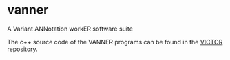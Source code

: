 # vanner
A Variant ANNotation workER software suite

The c++ source code of the VANNER programs can be found in the [VICTOR](https://github.com/fengbjlab/victor) repository.

